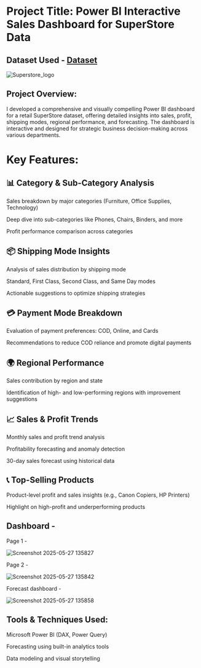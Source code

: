 # Project Title: Power BI Interactive Sales Dashboard for SuperStore Data
## Dataset Used - <a href="https://github.com/MdShoaib31/SuperStore-Sales-Dashboard---PowerBi/blob/main/SuperStore_Sales_Dataset.csv">Dataset</a>

![Superstore_logo](https://github.com/user-attachments/assets/924348df-ae86-41e7-a473-3919dc48b577)

## Project Overview:
I developed a comprehensive and visually compelling Power BI dashboard for a retail SuperStore dataset, offering detailed insights into sales, profit, shipping modes, regional performance, and forecasting. The dashboard is interactive and designed for strategic business decision-making across various departments.

# Key Features:
## 📊 Category & Sub-Category Analysis

Sales breakdown by major categories (Furniture, Office Supplies, Technology)

Deep dive into sub-categories like Phones, Chairs, Binders, and more

Profit performance comparison across categories

## 📦 Shipping Mode Insights

Analysis of sales distribution by shipping mode

Standard, First Class, Second Class, and Same Day modes

Actionable suggestions to optimize shipping strategies

## 💳 Payment Mode Breakdown

Evaluation of payment preferences: COD, Online, and Cards

Recommendations to reduce COD reliance and promote digital payments

## 🌍 Regional Performance

Sales contribution by region and state

Identification of high- and low-performing regions with improvement suggestions

## 📈 Sales & Profit Trends

Monthly sales and profit trend analysis

Profitability forecasting and anomaly detection

30-day sales forecast using historical data

## 📞 Top-Selling Products

Product-level profit and sales insights (e.g., Canon Copiers, HP Printers)

Highlight on high-profit and underperforming products

## Dashboard -
Page 1 - 

![Screenshot 2025-05-27 135827](https://github.com/user-attachments/assets/46d4f3be-e17e-494a-82ab-193341c36db4)

Page 2 -

![Screenshot 2025-05-27 135842](https://github.com/user-attachments/assets/ad6340aa-85fa-40a8-9742-2403fc8c1f1d)

Forecast dashboard - 

![Screenshot 2025-05-27 135858](https://github.com/user-attachments/assets/db4427be-82cb-4fc7-aaa1-0ac91759a3a2)
    

## Tools & Techniques Used:
Microsoft Power BI (DAX, Power Query)

Forecasting using built-in analytics tools

Data modeling and visual storytelling
